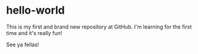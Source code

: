 hello-world
==========================

This is my first and brand new repository at GitHub. 
I'm learning for the first time and it's really fun!

See ya fellas!
